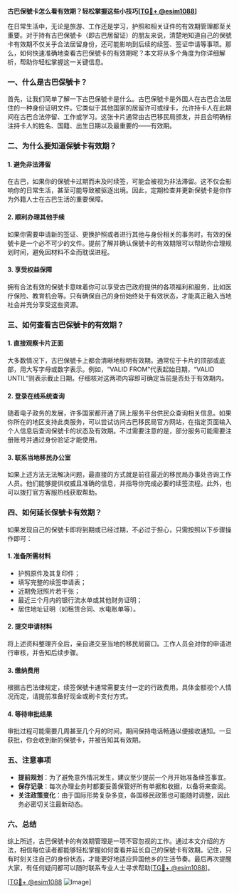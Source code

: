 **古巴保號卡怎么看有效期？轻松掌握这些小技巧[[TG💪+ @esim1088](https://t.me/s/esim1088)]**

在日常生活中，无论是旅游、工作还是学习，护照和相关证件的有效期管理都至关重要。对于持有古巴保號卡（即古巴居留证）的朋友来说，清楚地知道自己的保號卡有效期不仅关乎合法居留身份，还可能影响到后续的续签、签证申请等事项。那么，如何快速准确地查看古巴保號卡的有效期呢？本文将从多个角度为你详细解析，帮助你轻松掌握这一关键信息。

### 一、什么是古巴保號卡？

首先，让我们简单了解一下古巴保號卡是什么。古巴保號卡是外国人在古巴合法居住的一种身份证明文件。它类似于其他国家的居留许可或绿卡，允许持卡人在此期间在古巴合法停留、工作或学习。这张卡片通常由古巴移民局颁发，并且会明确标注持卡人的姓名、国籍、出生日期以及最重要的——有效期。

### 二、为什么要知道保號卡有效期？

#### 1. **避免非法滞留**
   在古巴，如果你的保號卡过期而未及时续签，可能会被视为非法滞留。这不仅会影响你的日常生活，甚至可能导致被驱逐出境。因此，定期检查并更新保號卡是你作为外籍人士在古巴生活的重要保障。

#### 2. **顺利办理其他手续**
   如果你需要申请新的签证、更换护照或者进行其他与身份相关的事务时，有效的保號卡是一个必不可少的文件。提前了解并确认保號卡的有效期限可以帮助你合理规划时间，避免因材料不全而耽误进程。

#### 3. **享受权益保障**
   拥有合法有效的保號卡意味着你可以享受古巴政府提供的各项福利和服务，比如医疗保险、教育机会等。只有确保自己的身份始终处于有效状态，才能真正融入当地社会并充分享受这些资源。

### 三、如何查看古巴保號卡的有效期？

#### 1. **直接观察卡片正面**
   大多数情况下，古巴保號卡上都会清晰地标明有效期。通常位于卡片的顶部或底部，用大写字母或数字表示。例如，“VALID FROM”代表起始日期，“VALID UNTIL”则表示截止日期。仔细核对这两项内容即可确定当前是否处于有效期内。

#### 2. **登录在线系统查询**
   随着电子政务的发展，许多国家都开通了网上服务平台供民众查询相关信息。如果你所在的地区支持此类服务，可以尝试访问古巴移民局官方网站，在指定页面输入个人信息后查询保號卡的状态及有效期。不过需要注意的是，部分服务可能需要注册账号并通过身份验证才能使用。

#### 3. **联系当地移民办公室**
   如果上述方法无法解决问题，最直接的方式就是前往最近的移民局办事处咨询工作人员。他们能够提供权威且准确的信息，并指导你完成必要的续签流程。此外，也可以拨打官方客服热线获取帮助。

### 四、如何延长保號卡有效期？

如果发现自己的保號卡即将到期或已经过期，不必过于担心，只需按照以下步骤操作即可：

#### 1. **准备所需材料**
   - 护照原件及其复印件；
   - 填写完整的续签申请表；
   - 近期免冠照片若干张；
   - 最近三个月内的银行流水单或其他财务证明；
   - 居住地址证明（如租赁合同、水电账单等）。

#### 2. **提交申请材料**
   将上述资料整理齐全后，亲自递交至当地的移民局窗口。工作人员会对你的申请进行审核，并告知后续步骤。

#### 3. **缴纳费用**
   根据古巴法律规定，续签保號卡通常需要支付一定的行政费用。具体金额视个人情况而定，请提前准备好现金或刷卡支付方式。

#### 4. **等待审批结果**
   审批过程可能需要几周甚至几个月的时间，期间保持电话畅通以便接收通知。一旦获批，你会收到新的保號卡，并被告知其有效期。

### 五、注意事项

- **提前规划**：为了避免意外情况发生，建议至少提前一个月开始准备续签事宜。
- **保存记录**：每次办理业务时都要妥善保管好所有单据和收据，以备将来查阅。
- **关注政策变化**：由于国际形势复杂多变，各国移民政策也可能随时调整，因此务必密切关注最新动态。

### 六、总结

综上所述，古巴保號卡的有效期管理是一项不容忽视的工作。通过本文介绍的方法，相信每位读者都能够轻松掌握如何查看并延长自己的保號卡有效期。记住，只有时刻关注自己的身份状态，才能更好地适应异国他乡的生活节奏。最后再次提醒大家，有任何疑问都可以随时联系专业人士寻求帮助[[TG💪+ @esim1088](https://t.me/s/esim1088)]。

[[TG💪+ @esim1088](https://t.me/s/esim1088) ![Image](https://i.postimg.cc/4NQfJmqS/Snipaste-2025-05-13-00-14-12.png)]